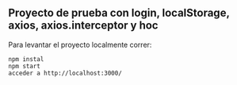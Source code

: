 ## Proyecto de prueba con login, localStorage, axios, axios.interceptor y hoc

Para levantar el proyecto localmente correr:

    npm instal
    npm start
    acceder a http://localhost:3000/
